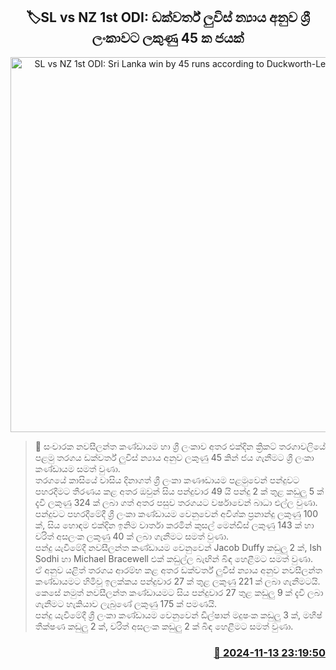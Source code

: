 <p align='center'><b><h2 align='center' title='SL vs NZ 1st ODI: Sri Lanka win by 45 runs according to Duckworth-Lewis Theory'>🏷SL vs NZ 1st ODI: ඩක්වර්ත් ලුවිස් න්‍යාය අනුව ශ්‍රී ලංකාවට ලකුණු 45 ක ජයක්</h2></b></p>
<p align='center'><img src='https://helakuru.sgp1.cdn.digitaloceanspaces.com/esana/images/lib/sl-vs-nz-1st-odi.jpg' width='600' alt='SL vs NZ 1st ODI: Sri Lanka win by 45 runs according to Duckworth-Lewis Theory'></p>

>📝 සංචාරක නවසීලන්ත කණ්ඩායම හා ශ්‍රී ලංකාව අතර එක්දින ක්‍රිකට් තරගාවලියේ පළමු තරගය ඩක්වර්ත් ලුවිස් න්‍යාය අනුව ලකුණු 45 කින් ජය ගැනීමට ශ්‍රී ලංකා කණ්ඩායම සමත් වුණා.<br>තරගයේ කාසියේ වාසිය දිනාගත් ශ්‍රී ලංකා කණෟඩායම පළමුවෙන් පන්දුවට පහරදීමට තීරණය කළ අතර ඔවුන් සිය පන්දුවාර 49 යි පන්දු 2 ක් තුළ කඩුලු 5 ක් දැවී ලකුණු 324 ක් ලබා ගත් අතර පසුව තරගයට වර්ෂාවෙන් බාධා එල්ල වුණා.<br>පන්දුවට පහරදීමේදී ශ්‍රී ලංකා කණ්ඩායම වෙනුවෙන් අවිශ්ක ප්‍රනාන්දු ලකුණු 100 ක්, සිය හොඳම එක්දින ඉනිම වාර්තා කරමින් කුසල් මෙන්ඩිස් ලකුණු 143 ක් හා චරිත් අසලංක ලකුණු 40 ක් ලබා ගැනීමට සමත් වුණා.<br>පන්දු යැවීමේදී නවසීලන්ත කණ්ඩායම වෙනුවෙන් Jacob Duffy කඩුලු 2 ක්, Ish Sodhi හා Michael Bracewell එක් කඩුල්ල බැඟින් බිඳ හෙළීමට සමත් වුණා.<br>ඒ අනුව යළිත් තරගය ආරම්භ කළ අතර ඩක්වර්ත් ලුවිස් න්‍යාය අනුව නවසීලන්ත කණ්ඩායමට හිමිවූ ඉලක්කය පන්දුවාර 27 ක් තුළ ලකුණු 221 ක් ලබා ගැනීමටයි.<br>කෙසේ නමුත් නවසීලන්ත කණ්ඩායමට සිය පන්දුවාර 27 තුළ කඩුලු 9 ක් දැවී ලබා ගැනීමට හැකියාව ලැබුණේ ලකුණු 175 ක් පමණයි.<br>පන්දු යැවීමේදී ශ්‍රී ලංකා කණ්ඩායම වෙනුවෙන් ඩිල්ෂාන් මදුෂංක කඩුලු 3 ක්, මහීෂ් තීක්ෂණ කඩුලු 2 ක්, චරිත් අසලංක කඩුලු 2 ක් බිඳ හෙළීමට සමත් වුණා.<br>

<h3 align='right'><a href='https://www.helakuru.lk/esana/p/105020/'>📅 2024-11-13 23:19:50</a></h3>
